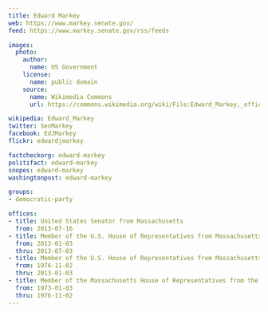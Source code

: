 ```yaml
---
title: Edward Markey
web: https://www.markey.senate.gov/
feed: https://www.markey.senate.gov/rss/feeds

images:
  photo:
    author:
      name: US Government
    license:
      name: public domain
    source:
      name: Wikimedia Commons
      url: https://commons.wikimedia.org/wiki/File:Edward_Markey,_official_portrait,_114th_Congress.jpg

wikipedia: Edward_Markey
twitter: SenMarkey
facebook: EdJMarkey
flickr: edwardjmarkey

factcheckorg: edward-markey
politifact: edward-markey
snopes: edward-markey
washingtonpost: edward-markey

groups:
- democratic-party

offices:
- title: United States Senator from Massachusetts
  from: 2013-07-16
- title: Member of the U.S. House of Representatives from Massachusetts's 5th district
  from: 2013-01-03
  thru: 2013-07-03
- title: Member of the U.S. House of Representatives from Massachusetts's 7th district
  from: 1976-11-02
  thru: 2013-01-03
- title: Member of the Massachusetts House of Representatives from the 26th Middlesex district
  from: 1973-01-03
  thru: 1976-11-02
---
```

